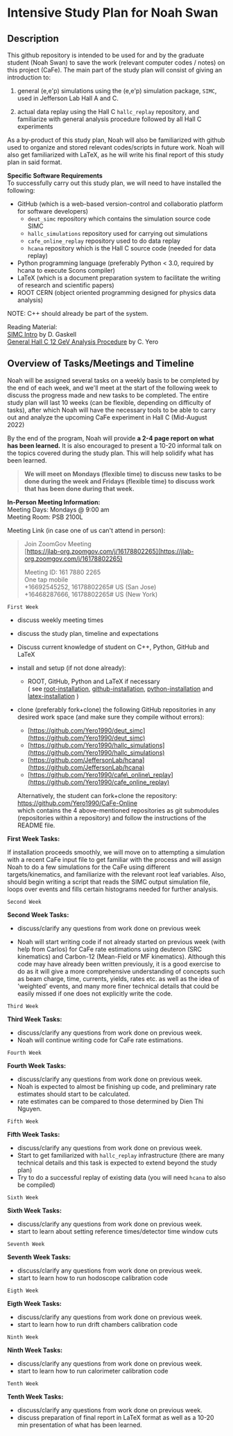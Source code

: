 # Intensive Study Plan for Noah Swan
## Description
This github repository is intended to be used for and by the graduate student (Noah Swan) to save the work (relevant computer codes / notes) on this project (CaFe). The main part of the study plan will consist of giving an introduction to: <br>
	
1. general (e,e'p) simulations using the (e,e'p) simulation package, `SIMC`, used in Jefferson Lab Hall A and C.  <br>
	
2. actual data replay using the Hall C `hallc_replay` repository, and familiarize with general analysis procedure followed by all Hall C experiments <br>

As a by-product of this study plan, Noah will also be familiarized with github used to organize and stored relevant codes/scripts in future work. Noah will also get familiarized with LaTeX, as he will write his final report of this study plan in said format. <br> 

**Specific Software Requirements** <br>
To successfully carry out this study plan, we will need to have installed the following: <br>

* GitHub (which is a web-based version-control and collaboratio platform for software developers)
	* `deut_simc` repository which contains the simulation source code SIMC 
	* `hallc_simulations` repository used for carrying out simulations
	* `cafe_online_replay` repository used to do data replay
	* `hcana` repository which is the Hall C source code (needed for data replay)
* Python programming language (preferably Python < 3.0, required by hcana to execute Scons compiler)
* LaTeX (which is a document preparation system to facilitate the writing of research and scientific papers) 
* ROOT CERN (object oriented programming designed for physics data analysis) <br>

NOTE: C++ should already be part of the system.
 
Reading Material: <br>
[SIMC Intro](https://hallcweb.jlab.org/DocDB/0008/000866/002/hallc_mc_overview_v2.pdf) by D. Gaskell <br>
[General Hall C 12 GeV Analysis Procedure](https://hallcweb.jlab.org/DocDB/0010/001032/001/analysis_notes.pdf) by C. Yero

## Overview of Tasks/Meetings and Timeline
Noah will be assigned several tasks on a weekly basis to be completed by the end of each week, and we'll meet at the start of the following week to discuss the progress made and new tasks to be completed. The entire study plan will last 10 weeks (can be flexible, depending on difficulty of tasks), after which Noah will have the necessary tools to be able to carry out and analyze the upcoming CaFe experiment in Hall C (Mid-August 2022) <br>

By the end of the program, Noah will provide **a 2-4 page report on what has been learned.** It is also encouraged to present a  10-20 informal talk on the topics covered during the study plan. This will help solidify what has been learned. <br>

> **We will meet on Mondays (flexible time) to discuss new tasks to be done during the week and Fridays (flexible time) to discuss work that has been done during that week.**

**In-Person Meeting Information:** <br>
Meeting Days:  Mondays @ 9:00 am <br>
Meeting Room: PSB 2100L <br>

Meeting Link (in case one of us can't attend in person): <br>
> 
> Join ZoomGov Meeting <br>
> [https://jlab-org.zoomgov.com/j/16178802265](https://jlab-org.zoomgov.com/j/16178802265)
> 
> Meeting ID: 161 7880 2265 <br>
> One tap mobile <br>
> +16692545252, 16178802265# US (San Jose) <br>
> +16468287666, 16178802265# US (New York)


`First Week` <br>

* discuss weekly meeting times 

* discuss the study plan, timeline and expectations

* Discuss current knowledge of student on C++, Python, GitHub and LaTeX

* install and setup (if not done already):
	*  ROOT, GitHub, Python and LaTeX if necessary <br> 
  ( see [root-installation](https://root.cern/install/), [github-installation](https://github.com/git-guides/install-git), [python-installation](https://www.wikihow.com/Install-Python#Mac) and [latex-installation](https://www.latex-project.org/get/) )

* clone (preferably fork+clone) the following GitHub repositories in any desired work space (and make sure they compile without errors):
	*  [https://github.com/Yero1990/deut_simc](https://github.com/Yero1990/deut_simc)
	*  [https://github.com/Yero1990/hallc_simulations](https://github.com/Yero1990/hallc_simulations)
	*  [https://github.com/JeffersonLab/hcana](https://github.com/JeffersonLab/hcana)
	*  [https://github.com/Yero1990/cafe\_online\_replay](https://github.com/Yero1990/cafe_online_replay)

	Alternatively, the student can fork+clone the repository: [https://github.com/Yero1990/CaFe-Online
](https://github.com/Yero1990/CaFe-Online) <br>
which contains the 4 above-mentioned repositories as git submodules (repositories within a repository) and follow the instructions of the README file. 


**First Week Tasks:** <br>

If installation proceeds smoothly, we will move on to attempting a simulation with a recent CaFe input file to get familiar with the process and will assign Noah to do a few simulations for the CaFe using different targets/kinematics, 
and familiarize with the relevant root leaf variables. Also, should begin writing a script that reads the SIMC output simulation file, loops over events and fills certain histograms needed for further analysis.

`Second Week` <br>

**Second Week Tasks:** <br>

* discuss/clarify any questions from work done on previous week

* Noah will start writing code if not already started on previous week (with help from Carlos) for CaFe rate estimations using deuteron (SRC kinematics) and Carbon-12 (Mean-Field or MF kinematics). Although this code may have already been written previously, it is a good exercise to do as it will give a more comprehensive understanding of concepts such as beam charge, time, currents, yields, rates etc. 
as well as the idea of 'weighted' events, and many more finer technical details that could be easily missed if one does not explicitly write the code.


`Third Week` <br>

**Third Week Tasks:** <br>

* discuss/clarify any questions from work done on previous week.
* Noah will continue writing code for CaFe rate estimations.

`Fourth Week` <br>

**Fourth Week Tasks:** <br>

* discuss/clarify any questions from work done on previous week.
* Noah is expected to almost be finishing up code, and preliminary rate
estimates should start to be calculated.
* rate estimates can be compared to those determined by Dien Thi Nguyen.

`Fifth Week` <br>

**Fifth Week Tasks:** <br>

* discuss/clarify any questions from work done on previous week.
* Start to get familiarized with `hallc_replay` infrastructure (there are many technical details and this task is expected to extend beyond the study plan)
* Try to do a successful replay of existing data (you will need `hcana` to also be compiled)

`Sixth Week` <br>

**Sixth Week Tasks:** <br>

* discuss/clarify any questions from work done on previous week.
* start to learn about setting reference times/detector time window cuts

`Seventh Week` <br>

**Seventh Week Tasks:** <br>

* discuss/clarify any questions from work done on previous week.
* start to learn how to run hodoscope calibration code

`Eigth Week` <br>

**Eigth Week Tasks:** <br>

* discuss/clarify any questions from work done on previous week.
* start to learn how to run drift chambers calibration code

`Ninth Week` <br>

**Ninth Week Tasks:** <br>

* discuss/clarify any questions from work done on previous week.
* start to learn how to run calorimeter calibration code

`Tenth Week` <br>

**Tenth Week Tasks:** <br>

* discuss/clarify any questions from work done on previous week.
* discuss preparation of final report in LaTeX format as well as a 10-20 min presentation of what has been learned.